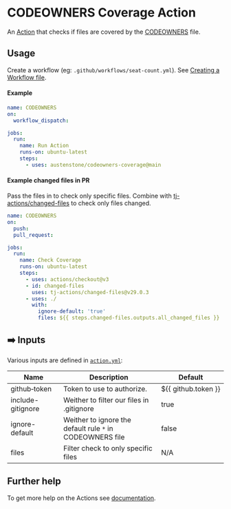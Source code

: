 # CODEOWNERS Coverage Action

An [Action](https://docs.github.com/en/actions) that checks if files are covered by the [CODEOWNERS](https://docs.github.com/en/repositories/managing-your-repositorys-settings-and-features/customizing-your-repository/about-code-owners) file.

## Usage
Create a workflow (eg: `.github/workflows/seat-count.yml`). See [Creating a Workflow file](https://help.github.com/en/articles/configuring-a-workflow#creating-a-workflow-file).

<!-- 
### PAT(Personal Access Token)

You will need to [create a PAT(Personal Access Token)](https://github.com/settings/tokens/new?scopes=admin:org) that has `admin:org` access.

Add this PAT as a secret so we can use it as input `github-token`, see [Creating encrypted secrets for a repository](https://docs.github.com/en/enterprise-cloud@latest/actions/security-guides/encrypted-secrets#creating-encrypted-secrets-for-a-repository). 
### Organizations

If your organization has SAML enabled you must authorize the PAT, see [Authorizing a personal access token for use with SAML single sign-on](https://docs.github.com/en/enterprise-cloud@latest/authentication/authenticating-with-saml-single-sign-on/authorizing-a-personal-access-token-for-use-with-saml-single-sign-on).
-->

#### Example
```yml
name: CODEOWNERS
on:
  workflow_dispatch:

jobs:
  run:
    name: Run Action
    runs-on: ubuntu-latest
    steps:
      - uses: austenstone/codeowners-coverage@main
```

#### Example changed files in PR
Pass the files in to check only specific files. Combine with [tj-actions/changed-files](https://github.com/tj-actions/changed-files) to check only files changed.
```yml
name: CODEOWNERS
on:
  push:
  pull_request:

jobs:
  run:
    name: Check Coverage
    runs-on: ubuntu-latest
    steps:
      - uses: actions/checkout@v3
      - id: changed-files
        uses: tj-actions/changed-files@v29.0.3
      - uses: ./
        with:
          ignore-default: 'true'
          files: ${{ steps.changed-files.outputs.all_changed_files }}
```

## ➡️ Inputs
Various inputs are defined in [`action.yml`](action.yml):

| Name | Description | Default |
| --- | - | - |
| github&#x2011;token | Token to use to authorize. | ${{&nbsp;github.token&nbsp;}} |
| include-gitignore | Weither to filter our files in .gitignore | true |
| ignore-default | Weither to ignore the default rule `*` in CODEOWNERS file | false |
| files          | Filter check to only specific files | N/A
<!-- 
## ⬅️ Outputs
| Name | Description |
| --- | - |
| output | The output. |
-->

## Further help
To get more help on the Actions see [documentation](https://docs.github.com/en/actions).
